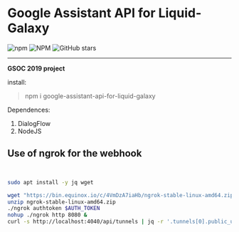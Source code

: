 # Google Assistant API for Liquid-Galaxy

![npm](https://img.shields.io/npm/dm/google-assistant-api-for-liquid-galaxy.svg)
![NPM](https://img.shields.io/npm/l/google-assistant-api-for-liquid-galaxy.svg)
![GitHub stars](https://img.shields.io/github/stars/xemyst/Google-Assistant-API-for-liquid-Galaxy.svg?style=social)

----

**GSOC 2019 project**


install:
> npm i google-assistant-api-for-liquid-galaxy

Dependences:
1. DialogFlow
1. NodeJS


## Use of ngrok for the webhook


```bash


sudo apt install -y jq wget

wget "https://bin.equinox.io/c/4VmDzA7iaHb/ngrok-stable-linux-amd64.zip"
unzip ngrok-stable-linux-amd64.zip
./ngrok authtoken $AUTH_TOKEN
nohup ./ngrok http 8080 &
curl -s http://localhost:4040/api/tunnels | jq -r '.tunnels[0].public_url'
```
